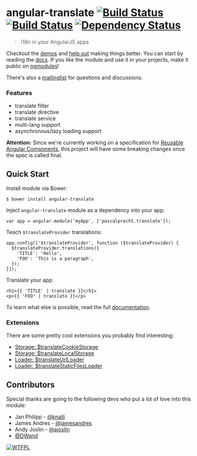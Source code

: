 # angular-translate [![Build Status](https://travis-ci.org/PascalPrecht/angular-translate.png?branch=master)](https://travis-ci.org/PascalPrecht/angular-translate) [![Build Status](https://travis-ci.org/PascalPrecht/angular-translate.png?branch=canary)](https://travis-ci.org/PascalPrecht/angular-translate) [![Dependency Status](https://gemnasium.com/PascalPrecht/angular-translate.png)](https://gemnasium.com/PascalPrecht/angular-translate)

> i18n in your AngularJS apps

Checkout the [demos](https://github.com/PascalPrecht/angular-translate/wiki/Demos) and [help out](CONTRIBUTING.md) making things better. You can start by reading the [docs](https://github.com/PascalPrecht/angular-translate/wiki).
If you like the module and use it in your projects, make it public on [ngmodules](http://ngmodules.org/modules/angular-translate)!

There's also a [mailinglist](https://groups.google.com/forum/#!forum/angular-translate) for questions and discussions.

### Features
* translate filter
* translate directive
* translate service
* multi-lang support
* asynchronous/lazy loading support

**Attention:** Since we're currently working on a specification for [Reusable Angular Components](https://github.com/PascalPrecht/angular-component-spec/tree/proposal), this project will have some breaking changes once the spec is called final.

## Quick Start
Install module via Bower:
````
$ bower install angular-translate
````

Inject <code>angular-translate</code> module as a dependency into your app:

````
var app = angular.module('myApp', ['pascalprecht.translate']);
````

Teach <code>$translateProvider</code> translations:

````
app.config(['$translateProvider', function ($translateProvider) {
  $translateProvider.translations({
    'TITLE': 'Hello',
    'FOO': 'This is a paragraph',
  });
}]);
````

Translate your app:
````
<h1>{{ 'TITLE' | translate }}</h1>
<p>{{ 'FOO' | translate }}</p>
````

To learn what else is possible, read the full [documentation](https://github.com/PascalPrecht/angular-translate/wiki).

### Extensions
There are some pretty cool extensions you probably find interesting:

* [Storage: $translateCookieStorage](https://github.com/PascalPrecht/angular-translate-storage-cookie)
* [Storage: $translateLocalStorage](https://github.com/PascalPrecht/angular-translate-storage-local)
* [Loader: $translateUrlLoader](https://github.com/PascalPrecht/angular-translate-loader-url)
* [Loader: $translateStaticFilesLoader](https://github.com/PascalPrecht/angular-translate-loader-static-files)

## Contributors

Special thanks are going to the following devs who put a lot of love into this module:

* Jan Philipp - [@knalli](https://github.com/knalli)
* James Andres - [@jamesandres](https://github.com/jamesandres)
* Andy Joslin - [@ajoslin](https://github.com/ajoslin)
* [@DWand](https://github.com/DWand)

[![WTFPL](http://www.wtfpl.net/wp-content/uploads/2012/12/wtfpl-badge-4.png)](http://wtfpl.net)
